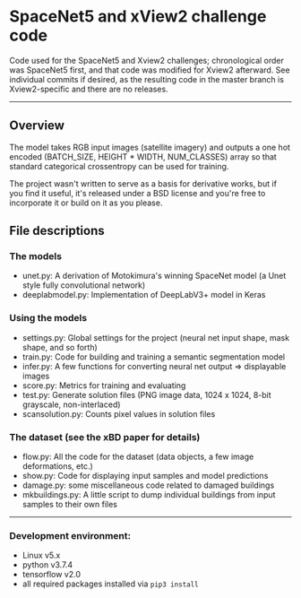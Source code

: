 # SpaceNet5 and xView2 challenge code

Code used for the SpaceNet5 and Xview2 challenges; chronological order was SpaceNet5 first,
and that code was modified for Xview2 afterward.  See individual commits if desired, as the
resulting code in the master branch is Xview2-specific and there are no releases.

------

## Overview
The model takes RGB input images (satellite imagery) and outputs a one hot encoded
(BATCH_SIZE, HEIGHT * WIDTH, NUM_CLASSES) array so that standard categorical crossentropy
can be used for training.

The project wasn't written to serve as a basis for derivative works, but if you find it useful,
it's released under a BSD license and you're free to incorporate it or build on it as you please.

## File descriptions

### The models
- unet.py: A derivation of Motokimura's winning SpaceNet model (a Unet style fully convolutional network)
- deeplabmodel.py: Implementation of DeepLabV3+ model in Keras

### Using the models
- settings.py: Global settings for the project (neural net input shape, mask shape, and so forth)
- train.py: Code for building and training a semantic segmentation model
- infer.py: A few functions for converting neural net output => displayable images
- score.py: Metrics for training and evaluating
- test.py: Generate solution files (PNG image data, 1024 x 1024, 8-bit grayscale, non-interlaced)
- scansolution.py: Counts pixel values in solution files

### The dataset (see the xBD paper for details)
- flow.py: All the code for the dataset (data objects, a few image deformations, etc.)
- show.py: Code for displaying input samples and model predictions
- damage.py: some miscellaneous code related to damaged buildings
- mkbuildings.py: A little script to dump individual buildings from input samples to their own files

------

### Development environment:
- Linux v5.x
- python v3.7.4
- tensorflow v2.0
- all required packages installed via `pip3 install`
